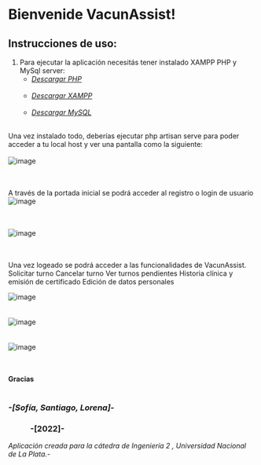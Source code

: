 # Bienvenide VacunAssist!

## Instrucciones de uso:<br/>
1) Para ejecutar la aplicación necesitás tener instalado XAMPP PHP y MySql server:<br/>
    + *[Descargar PHP ](https://www.php.net/downloads.php)* <br/><br/>
    + *[Descargar XAMPP ](https://xampp.uptodown.com/windows)* <br/><br/>
    + *[Descargar MySQL ](https://www.mysql.com/downloads/)* <br/><br/>



 Una vez instalado todo, deberías ejecutar php artisan serve para poder acceder a tu local host y  ver una pantalla como la siguiente:<br/><br/>
![image]("../assets/images/portada.png)<br/><br/><br/>

A través de la portada inicial se podrá acceder al registro o login de usuario
![image]("../assets/images/registro.png)<br/><br/><br/>

![image]("../assets/images/login.png)<br/><br/><br/>

Una vez logeado se podrá acceder a las funcionalidades de VacunAssist.
Solicitar turno
Cancelar turno
Ver turnos pendientes
Historia clínica y emisión de certificado
Edición de datos personales

![image]("app/public/assets/images/solicitarT.png)<br/><br/><br/>
![image]("../assets/images/gestionT.png)<br/><br/><br/>
![image]("../assets/images/HC.png)<br/><br/><br/>






**Gracias**<br/><br/>



### *-[Sofía, Santiago, Lorena]-*<br/>
### &ensp;&ensp;&ensp;&ensp;&ensp; -[2022]-

*Aplicación creada para la cátedra de Ingeniería 2 , Universidad Nacional de La Plata.-*